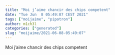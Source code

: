 ```yaml
---
title: "Moi j’aime chancir des chips competent"
date: "Tue Jun  8 05:49:07 CEST 2021"
tags: ["moijaime", "pipotron"]
author: m1ch3l
categories: ["generated"]
slug: "moijaime/2021-06-08-05:49:07"
---
```


Moi j’aime chancir des chips competent
